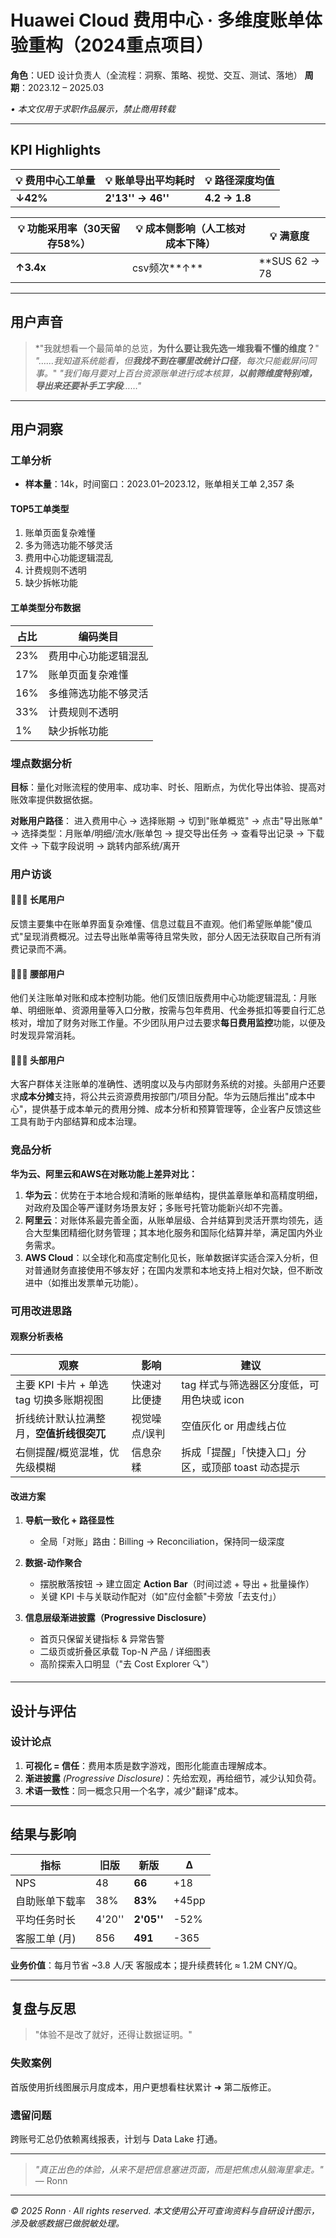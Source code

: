 # Huawei Cloud 费用中心 · 多维度账单体验重构（2024重点项目）

**角色**：UED 设计负责人（全流程：洞察、策略、视觉、交互、测试、落地）
**周期**：2023.12 – 2025.03

*• 本文仅用于求职作品展示，禁止商用转载*

---

## **KPI Highlights**

| 💡 费用中心工单量 | 💡 账单导出平均耗时 | 💡 路径深度均值 |
|------------------|---------------------|------------------|
| **↓42%** | **2'13'' → 46''** | **4.2 → 1.8** |

| 💡 功能采用率（30天留存58%） | 💡 成本侧影响（人工核对成本下降） | 💡 满意度 |
|----------------------------|-------------------------------------|----------|
| **↑3.4x** | csv频次**↑** | **SUS 62 → 78 | SEQ 4.1 → 5.6** |

---

## **用户声音**

> *"我就想看一个最简单的总览，**为什么要让我先选一堆我看不懂的维度？**"
> *"……我知道系统能看，但**我找不到在哪里改统计口径**，每次只能截屏问同事。*"
> *"我们每月要对上百台资源账单进行成本核算，**以前筛维度特别难，导出来还要补手工字段**……"*

---

## **用户洞察**

### 工单分析
- **样本量**：14k，时间窗口：2023.01–2023.12，账单相关工单 2,357 条

#### TOP5工单类型
1. 账单页面复杂难懂
2. 多为筛选功能不够灵活
3. 费用中心功能逻辑混乱
4. 计费规则不透明
5. 缺少拆帐功能

#### 工单类型分布数据
| 占比 | 编码类目 |
|------|----------|
| 23% | 费用中心功能逻辑混乱 |
| 17% | 账单页面复杂难懂 |
| 16% | 多维筛选功能不够灵活 |
| 33% | 计费规则不透明 |
| 1% | 缺少拆帐功能 |

### 埋点数据分析
**目标**：量化对账流程的使用率、成功率、时长、阻断点，为优化导出体验、提高对账效率提供数据依据。

**对账用户路径**：
进入费用中心 → 选择账期 → 切到"账单概览" → 点击"导出账单" → 选择类型：月账单/明细/流水/账单包 → 提交导出任务 → 查看导出记录 → 下载文件 → 下载字段说明 → 跳转内部系统/离开

### 用户访谈

#### 🧑🏼‍💻 长尾用户
反馈主要集中在账单界面复杂难懂、信息过载且不直观。他们希望账单能"傻瓜式"呈现消费概况。过去导出账单需等待且常失败，部分人因无法获取自己所有消费记录而不满。

#### 👩🏼‍💼 腰部用户
他们关注账单对账和成本控制功能。他们反馈旧版费用中心功能逻辑混乱：月账单、明细账单、资源用量等入口分散，按需与包年费用、代金券抵扣等要自行汇总核对，增加了财务对账工作量。不少团队用户过去要求**每日费用监控**功能，以便及时发现异常消耗。

#### 🤵🏼‍♂️ 头部用户
大客户群体关注账单的准确性、透明度以及与内部财务系统的对接。头部用户还要求**成本分摊**支持，将公共云资源费用按部门/项目分配。华为云随后推出"成本中心"，提供基于成本单元的费用分摊、成本分析和预算管理等，企业客户反馈这些工具有助于内部结算和成本治理。

### 竞品分析
**华为云、阿里云和AWS在对账功能上差异对比：**

1. **华为云**：优势在于本地合规和清晰的账单结构，提供盖章账单和高精度明细，对政府及国企等严谨财务场景友好；多账号托管功能新兴却不完善。
2. **阿里云**：对账体系最完善全面，从账单层级、合并结算到灵活开票均领先，适合大型集团精细化财务管理；其本地化服务和国际化结算并举，满足国内外业务需求。
3. **AWS Cloud**：以全球化和高度定制化见长，账单数据详实适合深入分析，但对普通财务直接使用不够友好；在国内发票和本地支持上相对欠缺，但不断改进中（如推出发票单元功能）。

### 可用改进思路

#### 观察分析表格
| 观察 | 影响 | 建议 |
|------|------|------|
| 主要 KPI 卡片 + 单选 tag 切换多账期视图 | 快速对比便捷 | tag 样式与筛选器区分度低，可用色块或 icon |
| 折线统计默认拉满整月，**空值折线很突兀** | 视觉噪点/误判 | 空值灰化 or 用虚线占位 |
| 右侧提醒/概览混堆，优先级模糊 | 信息杂糅 | 拆成「提醒」「快捷入口」分区，或顶部 toast 动态提示 |

#### 改进方案
1. **导航一致化 + 路径显性**
   - 全局「对账」路由：Billing → Reconciliation，保持同一级深度

2. **数据-动作聚合**
   - 摆脱散落按钮 → 建立固定 **Action Bar**（时间过滤 + 导出 + 批量操作）
   - 关键 KPI 卡与关联动作配对（如"应付金额"卡旁放「去支付」）

3. **信息层级渐进披露（Progressive Disclosure）**
   - 首页只保留关键指标 & 异常告警
   - 二级页或折叠区承载 Top-N 产品 / 详细图表
   - 高阶探索入口明显（"去 Cost Explorer 🔍"）

---

## **设计与评估**

### 设计论点

1. **可视化 = 信任**：费用本质是数字游戏，图形化能直击理解成本。
2. **渐进披露** *(Progressive Disclosure)*：先给宏观，再给细节，减少认知负荷。
3. **术语一致性**：同一概念只用一个名字，减少"翻译"成本。

---

## **结果与影响**

| 指标 | 旧版 | 新版 | Δ |
|------|------|------|---|
| NPS | 48 | **66** | +18 |
| 自助账单下载率 | 38% | **83%** | +45pp |
| 平均任务时长 | 4'20'' | **2'05''** | -52% |
| 客服工单 (月) | 856 | **491** | -365 |

**业务价值**：每月节省 ~3.8 人/天 客服成本；提升续费转化 ≈ 1.2M CNY/Q。

---

## **复盘与反思**

> "体验不是改了就好，还得让数据证明。"

### 失败案例
首版使用折线图展示月度成本，用户更想看柱状累计 ➜ 第二版修正。

### 遗留问题
跨账号汇总仍依赖离线报表，计划与 Data Lake 打通。

---

> *"真正出色的体验，从来不是把信息塞进页面，而是把焦虑从脑海里拿走。"* — Ronn

---

*© 2025 Ronn · All rights reserved. 本文使用公开可查询资料与自研设计图示，涉及敏感数据已做脱敏处理。*
